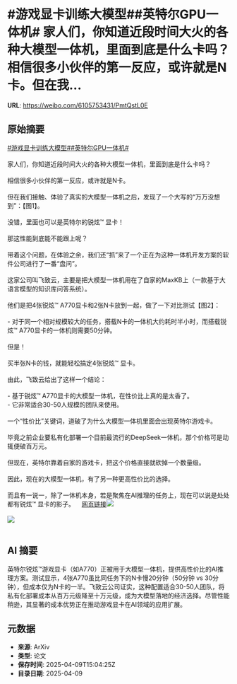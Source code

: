 # #游戏显卡训练大模型##英特尔GPU一体机# 家人们，你知道近段时间大火的各种大模型一体机，里面到底是什么卡吗？相信很多小伙伴的第一反应，或许就是N卡。但在我...

**URL**: https://weibo.com/6105753431/PmtQstL0E

## 原始摘要

<a href="https://m.weibo.cn/search?containerid=231522type%3D1%26t%3D10%26q%3D%23%E6%B8%B8%E6%88%8F%E6%98%BE%E5%8D%A1%E8%AE%AD%E7%BB%83%E5%A4%A7%E6%A8%A1%E5%9E%8B%23&amp;extparam=%23%E6%B8%B8%E6%88%8F%E6%98%BE%E5%8D%A1%E8%AE%AD%E7%BB%83%E5%A4%A7%E6%A8%A1%E5%9E%8B%23" data-hide=""><span class="surl-text">#游戏显卡训练大模型#</span></a><a href="https://m.weibo.cn/search?containerid=231522type%3D1%26t%3D10%26q%3D%23%E8%8B%B1%E7%89%B9%E5%B0%94GPU%E4%B8%80%E4%BD%93%E6%9C%BA%23&amp;extparam=%23%E8%8B%B1%E7%89%B9%E5%B0%94GPU%E4%B8%80%E4%BD%93%E6%9C%BA%23" data-hide=""><span class="surl-text">#英特尔GPU一体机#</span></a> <br><br>家人们，你知道近段时间大火的各种大模型一体机，里面到底是什么卡吗？<br><br>相信很多小伙伴的第一反应，或许就是N卡。<br><br>但在我们接触、体验了真实的大模型一体机之后，发现了一个大写的“万万没想到”：【图1】。<br><br>没错，里面也可以是英特尔的锐炫™ 显卡！<br><br>那这性能到底能不能跟上呢？<br><br>带着这个问题，在体验之余，我们还“抓”来了一个正在为这种一体机开发方案的软件公司进行了一番“盘问”。<br><br>这家公司叫飞致云，主要是把大模型一体机用在了自家的MaxKB上（一款基于大语言模型的知识库问答系统）。<br><br>他们是把4张锐炫™ A770显卡和2张N卡放到一起，做了一下对比测试【图2】：<br><br>- 对于同一个相对规模较大的任务，搭载N卡的一体机大约耗时半小时，而搭载锐炫™ A770显卡的一体机则需要50分钟。<br><br>但是！<br><br>买半张N卡的钱，就能轻松搞定4张锐炫™ 显卡。<br><br>由此，飞致云给出了这样一个结论：<br><br>- 基于锐炫™ A770显卡的大模型一体机，在性价比上真的是太香了。<br>- 它非常适合30-50人规模的团队来使用。<br><br>一个“性价比”关键词，道破了为什么大模型一体机里面会出现英特尔游戏卡。<br><br>毕竟之前企业要私有化部署一个目前最流行的DeepSeek一体机，那个价格可是动辄便破百万元。<br><br>但现在，英特尔靠着自家的游戏卡，把这个价格直接就砍掉一个数量级。<br><br>因此，现在的大模型一体机，有了另一种更高性价比的选择。<br><br>而且有一说一，除了一体机本身，若是聚焦在AI推理的任务上，现在可以说是处处都有锐炫™ 显卡的影子。<a href="https://weibo.cn/sinaurl?u=https%3A%2F%2Fmp.weixin.qq.com%2Fs%2FnKDDaOYODG574R6CiUdkRA" data-hide=""><span class="url-icon"><img style="width: 1rem;height: 1rem" src="https://h5.sinaimg.cn/upload/2015/09/25/3/timeline_card_small_web_default.png" referrerpolicy="no-referrer"></span><span class="surl-text">网页链接</span></a><img style="" src="https://tvax1.sinaimg.cn/large/006Fd7o3gy1i0api1c98rj30u00gptme.jpg" referrerpolicy="no-referrer"><br><br><img style="" src="https://tvax4.sinaimg.cn/large/006Fd7o3gy1i0apilejmuj30u00gok7h.jpg" referrerpolicy="no-referrer"><br><br>

## AI 摘要

英特尔锐炫™游戏显卡（如A770）正被用于大模型一体机，提供高性价比的AI推理方案。测试显示，4张A770虽比同任务下的N卡慢20分钟（50分钟 vs 30分钟），但成本仅为N卡的一半。飞致云公司证实，这种配置适合30-50人团队，将私有化部署成本从百万元级降至十万元级，成为大模型落地的经济选择。尽管性能稍逊，其显著的成本优势正在推动游戏显卡在AI领域的应用扩展。

## 元数据

- **来源**: ArXiv
- **类型**: 论文
- **保存时间**: 2025-04-09T15:04:25Z
- **目录日期**: 2025-04-09
